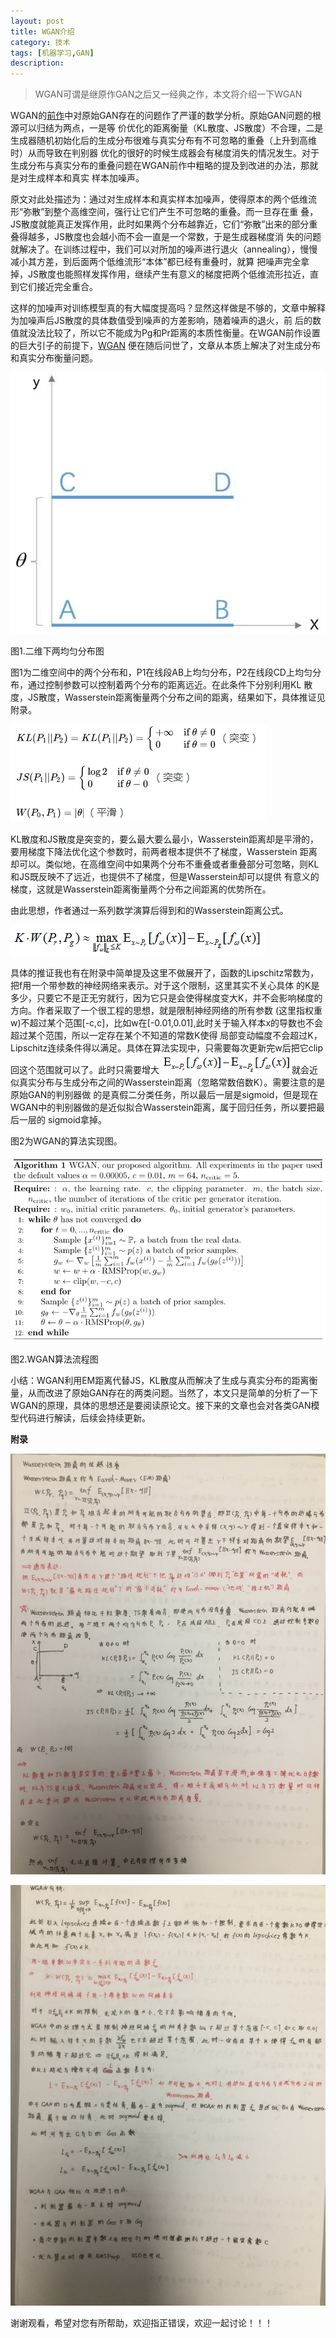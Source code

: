 ```yaml
---
layout: post
title: WGAN介绍
category: 技术
tags: [机器学习,GAN]
description: 
---
```


>WGAN可谓是继原作GAN之后又一经典之作，本文将介绍一下WGAN

WGAN的[前作](https://arxiv.org/pdf/1701.04862.pdf)中对原始GAN存在的问题作了严谨的数学分析。原始GAN问题的根源可以归结为两点，一是等
价优化的距离衡量（KL散度、JS散度）不合理，二是生成器随机初始化后的生成分布很难与真实分布有不可忽略的重叠（上升到高维时）从而导致在判别器
优化的很好的时候生成器会有梯度消失的情况发生。对于生成分布与真实分布的重叠问题在WGAN前作中粗略的提及到改进的办法，那就是对生成样本和真实
样本加噪声。

原文对此处描述为：通过对生成样本和真实样本加噪声，使得原本的两个低维流形“弥散”到整个高维空间，强行让它们产生不可忽略的重叠。而一旦存在重
叠，JS散度就能真正发挥作用，此时如果两个分布越靠近，它们“弥散”出来的部分重叠得越多，JS散度也会越小而不会一直是一个常数，于是生成器梯度消
失的问题就解决了。在训练过程中，我们可以对所加的噪声进行退火（annealing），慢慢减小其方差，到后面两个低维流形“本体”都已经有重叠时，就算
把噪声完全拿掉，JS散度也能照样发挥作用，继续产生有意义的梯度把两个低维流形拉近，直到它们接近完全重合。

这样的加噪声对训练模型真的有大幅度提高吗？显然这样做是不够的，文章中解释为加噪声后JS散度的具体数值受到噪声的方差影响，随着噪声的退火，前
后的数值就没法比较了，所以它不能成为Pg和Pr距离的本质性衡量。在WGAN前作设置的巨大引子的前提下，[WGAN](https://arxiv.org/abs/1701.07875)
便在随后问世了，文章从本质上解决了对生成分布和真实分布衡量问题。

![](/assets/img/WGAN/IntroWGAN.png)

图1.二维下两均匀分布图

图1为二维空间中的两个分布和，P1在线段AB上均匀分布，P2在线段CD上均匀分布，通过控制参数可以控制着两个分布的距离远近。在此条件下分别利用KL
散度，JS散度，Wasserstein距离衡量两个分布之间的距离，结果如下，具体推证见附录。

![](/assets/img/WGAN/compare.png)

KL散度和JS散度是突变的，要么最大要么最小，Wasserstein距离却是平滑的，要用梯度下降法优化这个参数时，前两者根本提供不了梯度，Wasserstein
距离却可以。类似地，在高维空间中如果两个分布不重叠或者重叠部分可忽略，则KL和JS既反映不了远近，也提供不了梯度，但是Wasserstein却可以提供
有意义的梯度，这就是Wasserstein距离衡量两个分布之间距离的优势所在。

由此思想，作者通过一系列数学演算后得到和的Wasserstein距离公式。

![](/assets/img/WGAN/equation1.png)

具体的推证我也有在附录中简单提及这里不做展开了，函数的Lipschitz常数为，把f用一个带参数的神经网络来表示。对于这个限制，这里其实不关心具体
的K是多少，只要它不是正无穷就行，因为它只是会使得梯度变大K，并不会影响梯度的方向。作者采取了一个很工程的思想，就是限制神经网络的所有参数
(这里指权重w)不超过某个范围[-c,c]，比如w在[-0.01,0.01],此时关于输入样本x的导数也不会超过某个范围，所以一定存在某个不知道的常数K使得
局部变动幅度不会超过K，Lipschitz连续条件得以满足。具体在算法实现中，只需要每次更新完w后把它clip回这个范围就可以了。此时只需要增大
![](/assets/img/WGAN/equation2.png)就会近似真实分布与生成分布之间的Wasserstein距离（忽略常数倍数K）。需要注意的是原始GAN的判别器做
的是真假二分类任务，所以最后一层是sigmoid，但是现在WGAN中的判别器做的是近似拟合Wasserstein距离，属于回归任务，所以要把最后一层的
sigmoid拿掉。

图2为WGAN的算法实现图。

![](/assets/img/WGAN/WGANal.png)

图2.WGAN算法流程图

小结：WGAN利用EM距离代替JS，KL散度从而解决了生成与真实分布的距离衡量，从而改进了原始GAN存在的两类问题。当然了，本文只是简单的分析了一下
WGAN的原理，具体的思想还是要阅读原论文。接下来的文章也会对各类GAN模型代码进行解读，后续会持续更新。

**附录**

![](/assets/img/WGAN/WGANde1.png)

![](/assets/img/WGAN/WGANde2.png)

谢谢观看，希望对您有所帮助，欢迎指正错误，欢迎一起讨论！！！